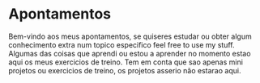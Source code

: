 # Apontamentos
Bem-vindo aos meus apontamentos, se quiseres estudar ou obter algum conhecimento extra num topico especifico feel free to use my stuff. Algumas das coisas que aprendi ou estou a aprender no momento estao aqui os meus exercicios de treino. Tem em conta que sao apenas mini projetos ou exercicios de treino, os projetos asserio não estarao aqui.
